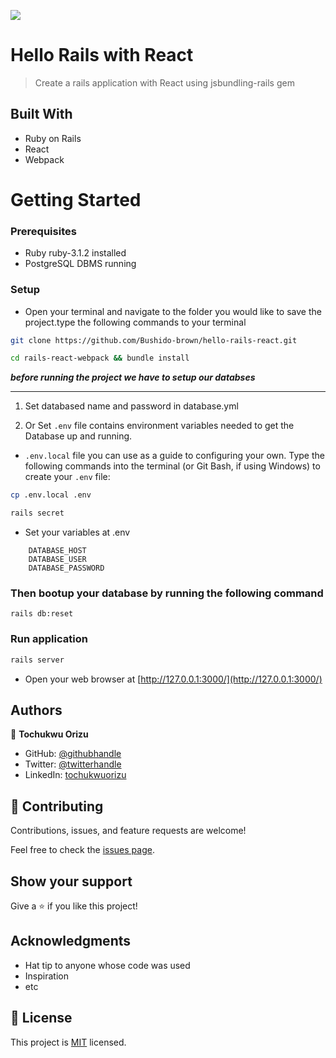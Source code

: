 ![](https://img.shields.io/badge/Microverse-blueviolet)

# Hello Rails with React

> Create a rails application with React using jsbundling-rails gem

## Built With

- Ruby on Rails
- React
- Webpack

# Getting Started

### Prerequisites

- Ruby ruby-3.1.2 installed
- PostgreSQL DBMS running

### Setup

- Open your terminal and navigate to the folder you would like to save the project.type the following commands to your terminal

```bash
git clone https://github.com/Bushido-brown/hello-rails-react.git
```

```bash
cd rails-react-webpack && bundle install
```

**_before running the project we have to setup our databses_**

<hr>

1. Set databased name and password in database.yml

2. Or Set `.env` file contains environment variables needed to get the Database up and running.

- `.env.local` file you can use as a guide to configuring your own. Type the following commands into the terminal (or Git Bash, if using Windows) to create your `.env` file:

```bash 
cp .env.local .env
```

```bash
rails secret
```

- Set your variables at .env

```env
    DATABASE_HOST
    DATABASE_USER
    DATABASE_PASSWORD
```

### Then bootup your database by running the following command

```shell
rails db:reset

```

### Run application

```rb
rails server

```

- Open your web browser at [http://127.0.0.1:3000/](http://127.0.0.1:3000/)

## Authors

👤 **Tochukwu Orizu**

- GitHub: [@githubhandle](https://github.com/Bushido-brown)
- Twitter: [@twitterhandle](https://twitter.com/Bushido-brown)
- LinkedIn: [tochukwuorizu](https://www.linkedin.com/in/tochukwu-orizu/)

## 🤝 Contributing

Contributions, issues, and feature requests are welcome!

Feel free to check the [issues page](../../issues/).

## Show your support

Give a ⭐️ if you like this project!

## Acknowledgments

- Hat tip to anyone whose code was used
- Inspiration
- etc

## 📝 License

This project is [MIT](./MIT.md) licensed.
